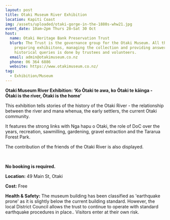 ```yaml
---
layout: post
title: Otaki Museum River Exhibition
location: Kapiti Coast
img: /assets/uploaded/otaki-gorge-in-the-1880s-whw21.jpg
event_date: 10am–2pm Thurs 28–Sat 30 Oct
host:
  name: Otaki Heritage Bank Preservation Trust
  blurb: The Trust is the governance group for the Otaki Museum. All the work of
    preparing exhibiitons, managing the collection and providing answers to
    historical queries is done by trustees and volunteers.
  email: admin@otakimuseum.co.nz
  phone: 06 364 6886
  website: https://www.otakimuseum.co.nz/
tag:
  - Exhibition/Museum
---
```

**Otaki Museum River Exhibition: ‘Ko Ōtaki te awa, ko Ōtaki te kāinga - Ōtaki is the river, Ōtaki is the home’**

This exhibition tells stories of the history of the Otaki River - the relationship between the river and mana whenua, the early settlers, the current Otaki community. 

It features the strong links with Nga hapu o Otaki, the role of DoC over the years, recreation, sawmilling, gardening, gravel extraction and the Tararua Forest Park. 

The contribution of the friends of the Otaki River is also displayed.

<br>

**No booking is required.** 

**Location:** 49 Main St, Otaki

**Cost:** Free

**Health & Safety:** The museum building has been classified as 'earthquake prone' as it is slightly below the current building standard. However, the local District Council allows the trust to continue to operate with standard earthquake procedures in place.. Visitors enter at their own risk.